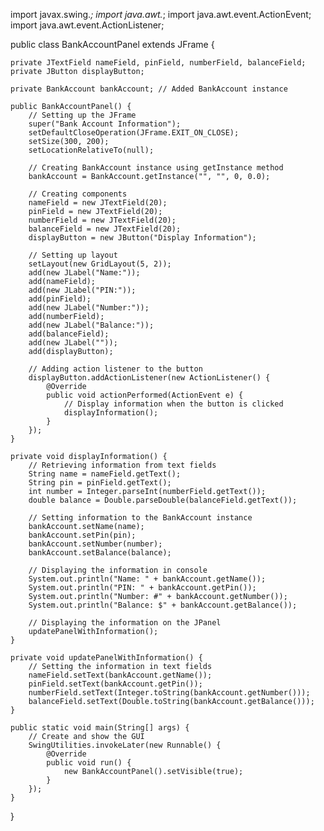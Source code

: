 import javax.swing.*;
import java.awt.*;
import java.awt.event.ActionEvent;
import java.awt.event.ActionListener;

public class BankAccountPanel extends JFrame {

    private JTextField nameField, pinField, numberField, balanceField;
    private JButton displayButton;

    private BankAccount bankAccount; // Added BankAccount instance

    public BankAccountPanel() {
        // Setting up the JFrame
        super("Bank Account Information");
        setDefaultCloseOperation(JFrame.EXIT_ON_CLOSE);
        setSize(300, 200);
        setLocationRelativeTo(null);

        // Creating BankAccount instance using getInstance method
        bankAccount = BankAccount.getInstance("", "", 0, 0.0);

        // Creating components
        nameField = new JTextField(20);
        pinField = new JTextField(20);
        numberField = new JTextField(20);
        balanceField = new JTextField(20);
        displayButton = new JButton("Display Information");

        // Setting up layout
        setLayout(new GridLayout(5, 2));
        add(new JLabel("Name:"));
        add(nameField);
        add(new JLabel("PIN:"));
        add(pinField);
        add(new JLabel("Number:"));
        add(numberField);
        add(new JLabel("Balance:"));
        add(balanceField);
        add(new JLabel(""));
        add(displayButton);

        // Adding action listener to the button
        displayButton.addActionListener(new ActionListener() {
            @Override
            public void actionPerformed(ActionEvent e) {
                // Display information when the button is clicked
                displayInformation();
            }
        });
    }

    private void displayInformation() {
        // Retrieving information from text fields
        String name = nameField.getText();
        String pin = pinField.getText();
        int number = Integer.parseInt(numberField.getText());
        double balance = Double.parseDouble(balanceField.getText());

        // Setting information to the BankAccount instance
        bankAccount.setName(name);
        bankAccount.setPin(pin);
        bankAccount.setNumber(number);
        bankAccount.setBalance(balance);

        // Displaying the information in console
        System.out.println("Name: " + bankAccount.getName());
        System.out.println("PIN: " + bankAccount.getPin());
        System.out.println("Number: #" + bankAccount.getNumber());
        System.out.println("Balance: $" + bankAccount.getBalance());

        // Displaying the information on the JPanel
        updatePanelWithInformation();
    }

    private void updatePanelWithInformation() {
        // Setting the information in text fields
        nameField.setText(bankAccount.getName());
        pinField.setText(bankAccount.getPin());
        numberField.setText(Integer.toString(bankAccount.getNumber()));
        balanceField.setText(Double.toString(bankAccount.getBalance()));
    }

    public static void main(String[] args) {
        // Create and show the GUI
        SwingUtilities.invokeLater(new Runnable() {
            @Override
            public void run() {
                new BankAccountPanel().setVisible(true);
            }
        });
    }
}
